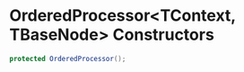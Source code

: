 # OrderedProcessor&lt;TContext, TBaseNode&gt; Constructors

```c#
protected OrderedProcessor();
```

